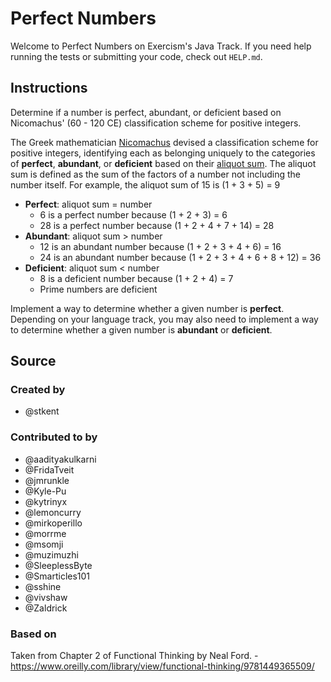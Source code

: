 # Perfect Numbers

Welcome to Perfect Numbers on Exercism's Java Track.
If you need help running the tests or submitting your code, check out `HELP.md`.

## Instructions

Determine if a number is perfect, abundant, or deficient based on
Nicomachus' (60 - 120 CE) classification scheme for positive integers.

The Greek mathematician [Nicomachus](https://en.wikipedia.org/wiki/Nicomachus) devised a classification scheme for positive integers, identifying each as belonging uniquely to the categories of **perfect**, **abundant**, or **deficient** based on their [aliquot sum](https://en.wikipedia.org/wiki/Aliquot_sum). The aliquot sum is defined as the sum of the factors of a number not including the number itself. For example, the aliquot sum of 15 is (1 + 3 + 5) = 9

- **Perfect**: aliquot sum = number
  - 6 is a perfect number because (1 + 2 + 3) = 6
  - 28 is a perfect number because (1 + 2 + 4 + 7 + 14) = 28
- **Abundant**: aliquot sum > number
  - 12 is an abundant number because (1 + 2 + 3 + 4 + 6) = 16
  - 24 is an abundant number because (1 + 2 + 3 + 4 + 6 + 8 + 12) = 36
- **Deficient**: aliquot sum < number
  - 8 is a deficient number because (1 + 2 + 4) = 7
  - Prime numbers are deficient

Implement a way to determine whether a given number is **perfect**. Depending on your language track, you may also need to implement a way to determine whether a given number is **abundant** or **deficient**.

## Source

### Created by

- @stkent

### Contributed to by

- @aadityakulkarni
- @FridaTveit
- @jmrunkle
- @Kyle-Pu
- @kytrinyx
- @lemoncurry
- @mirkoperillo
- @morrme
- @msomji
- @muzimuzhi
- @SleeplessByte
- @Smarticles101
- @sshine
- @vivshaw
- @Zaldrick

### Based on

Taken from Chapter 2 of Functional Thinking by Neal Ford. - https://www.oreilly.com/library/view/functional-thinking/9781449365509/